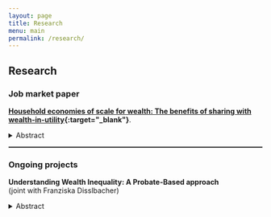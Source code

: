 ```yaml
---
layout: page
title: Research
menu: main
permalink: /research/
---
```



## Research


### Job market paper
<p> </p>

**[Household economies of scale for wealth: The benefits of sharing with wealth-in-utility](https://severin-rapp.github.io/assets/wealtheq_JMP.pdf){:target="_blank"}**.    
<details>
  <summary>Abstract</summary>
Measures of private wealth are often available only at the household or tax-unit level. But how does household wealth map into individual welfare? Analogous to household economies of scale for consumption, I argue that there are economies of scale to household wealth. This paper is the first to offer a methodology and empirical results to account for household wealth scale effects based on wealth-in-utility preferences. I propose economies of scale that differ by accumulation purpose – funding consumption as opposed to holding wealth for status or bequest motives (non-consumption). Presenting estimates of scale effects derived from stated preference data in the German Socio-Economic Panel (SOEP), I find that non-consumption economies of scale are almost perfect. In addition, the paper offers an empirical application to inequality measurement. Since non-consumption wealth matters primarily among wealthy households, adjusting household wealth for size primarily affects less affluent households, feeding into higher estimates of inequality. For example, the Palma ratio for Germany increases by up to 18\% once scale effects are taken into account, and the Gini index by 3\%. Beyond providing parameter estimates for a wealth-in-utility model with household size, the results have relevant applications in the measurement of inequality and optimal taxation.
</details>
<p> </p>


<hr style="border:.25px solid grey">

### Ongoing projects
<p> </p>


**Understanding Wealth Inequality: A Probate-Based approach**    
(joint with Franziska Disslbacher) 
<details>
  <summary>Abstract</summary>
The distribution of bequests is central to many economic questions of key significance in both research and policy. Economic behaviour in terms of labour supply, savings and consumption depend on bequests, and the distribution of estates allows for inferences about the distribution of wealth among the living. But how are bequests (and by extension, wealth) distributed, both vertically but also horizontally between individuals with different socioeconomic characteristics? This project digitizes and exploits a to-date unused administrative data source to take a fresh look at inheritances and wealth in Austria: Individual-level probate records that also cover the very top tail of the wealth distribution, unobserved in most other data sources. In addition to detailed data on individual balance sheets, the probate records also offer rich information on the characteristics of the deceased, along with some data on the heirs. While probate records reach back centuries, we focus on the time period from 2014 to 2019. The Austrian data is also of interest from an international perspective: In contrast to probate records employed in previous research, such as those for Italy and the UK, there is no missing population due to minimum asset thresholds. After providing a detailed analysis of the distribution of bequests, we proceed by employing the mortality multiplier method to draw inferences on the distribution of wealth among the living. Then, we benchmark the estimates with Austrian survey evidence. In addition to new insights about the precise composition of bequeathed assets and the characteristics of the testators, we expect the better coverage of the tails of the bequest-distribution to affect estimates of both levels and inequality. 
<details>
<p> </p>


<hr style="border:.25px solid grey">

### Journal publications
<p> </p>

**[Wealth and Welfare: Do Private and Public Safety Nets Compensate for Asset Poverty?](https://doi.org/10.17645/si.v11i1.5937){:target="_blank"}**, *Social Inclusion*, 2023, 11(1),  176–186.    
(joint with Stefan Humer)    
<details>
  <summary>Abstract</summary>
Economic shocks test the resilience of families around the world. Lockdowns, extended periods of unemployment, and inflation challenge the capabilities of private households to maintain their living standards whilst keeping their budgets in balance. Asset poverty is a concept invoked frequently to measure the capacity of private households to mitigate income loss by relying exclusively on their savings. In contrast to conventional asset poverty measures, we quantify the combined cushioning effect of private and public safety nets. Highlighting the importance of public safety nets and familial networks, this paper devises a modified concept of asset poverty: rather than purely simulating a household’s asset decumulation without replacement income, the modified indicator accounts for replacement income in a static setting. The empirical assessment of modified asset poverty in Europe and America combines harmonised microdata on household finances with simulations of institutional rules set by social insurance systems. Our results reveal how differences in social relations and institutional rules shape cross-country variation in the vulnerability of private households. We find that, in contrast to the US where the asset poverty of US families is particularly low, households in most European countries are less vulnerable because generous social security systems coexist with low private assets.  However, in some European countries, benefit generosity decreases the longer income losses last, exposing time dynamics in vulnerability. Complementing social insurance mechanisms, in countries such as Greece, households are more likely to receive financial support from family or friends. Cross-national heterogeneity in vulnerability suggests that a shock may have different implications across countries.
</details>
<p> </p>

<hr style="border:.25px solid grey">

### Book Chapters
<p> </p>

**[Armut, Soziale Ausgrenzung und Wohnen](https://emedien.arbeiterkammer.at/viewer/ppnresolver?id=AC16852491){:target="_blank"}** [Poverty, Social Exckusion and Housing], *Soziale Lage und Sozialpolitik in Österreich*, 2023, 24. 
(joint with Karin Heitzmann)
<details>
  <summary>Abstract</summary>
Against the background of multiple crises, welfare states face increasing challenges in maintaining living standards and combatting poverty. This contribution reviews the evidence with respect to poverty (risk) and homelessness in Austria, while assessing welfare state change in the past decade. It supplements traditional income-based measures with a discussion of material indicators of poverty, and discusses the important role of living costs and housing for the analysis of poverty in particular. Overall, the analysis highlights the need for policy-makers not only to rely on employment as a poverty reduction strategy, but also to ensure wage growth and the provision of basic goods and services to keep the cost of living moderate.
</details>
<p> </p>


<hr style="border:.25px solid grey">

### Working papers 
<p> </p>

**[Wealth distribution and household economies of scale: Do families matter for ineqality?](https://research.wu.ac.at/ws/portalfiles/portal/35839119/WP336.pdf){:target="_blank"}**, *Department of Economics Working Paper Series*, 2023, No. 336  
<details>
  <summary>Abstract</summary>
Wealth inequality assumes a central role in the debate on economic inequality. Yet, in contrast to the literature on income distribution, the role of the household in moderating inequality remains poorly understood. This paper argues that economies of scale to household wealth matter crucially, offering both a methodology and empirical results to account for household scale effects. As wealth enters individual utility directly (not at least due to bequest motives), it is possible to test for economies of scale in components of household wealth held for such non-consumption purposes, which may differ from traditional consumption scale effects. Using the model of a capitalist-spirit bequest motive to formalise the decision of allocating wealth between consumption and non-consumption purposes, this paper is the first to offer a concept of economies of scale for wealth rather than an ad-hoc approach. Adapting the model to accommodate household size effects, the second contribution of this paper is to estimate wealth economies of scale using satisfaction data from the German Socio-Economic Panel (SOEP), drawing on a non-linear estimator to recover structural model parameters. Next, the article appraises the implications of scale effects adjustments for the distribution of household wealth in Germany. Overall, the findings suggest that non-consumption economies of scale are almost perfect. Since non-consumption wealth matters primarily among the affluent households, adjusting household wealth for size does not affect them strongly, feeding into higher estimates of inequality. For example, the Palma ratio for Germany in 2012 increases by 17.1\% once scale effects are taken into account, and the Gini index by 3\%. The results do not only inform the academic literature on scale effects, and thus the measurement of inequality and living conditions, but also provides a new perspective on the influence of bequest (motives) on wealth inequality. 
</details>
<p> </p>

**[Asset Bias in Household Needs Measurement](https://research.wu.ac.at/ws/portalfiles/portal/16968378/Rapp_2021_INEQ_WP_22.pdf){:target="_blank"}**, *INEQ Working Paper Series*, 2021, No. 22    
<details>
  <summary>Abstract</summary>
Increasingly, the estimation of household equivalence scales relies on subjec-tive data. This approach challenges not only traditional methodology, but alsoprovides systematically lower estimates of household needs compared to othermethods. I offer a novel take on this puzzle and argue that the failure to accountfor private wealth in subjective measurement is part of the explanation of whyhousehold financial needs appear to be low. Wealthy survey respondents claimto be satisfied with less income, as they can draw on their asset buffer to main-tain a given living standard. Capitalising on SOEP survey data, I find that thefinancial needs of a household comprising five members relative to a referencehousehold might be underestimated by up to 20% if wealth is not accountedfor. Equivalence scales are central to poverty and inequality measurement, thedesign of social transfer systems and many other applications. Therefore, it iscrucial to account for asset ownership when drawing on estimates that rely onthe subjective methodology.
</details>
<p> </p>

<hr style="border:.25px solid grey">

### Research reports 
<p> </p>

**[Vermögen in Wien. Ungleichheit und Öffentliches Eigentum](https://www.digital.wienbibliothek.at/wbrup/download/pdf/3404254?originalFilename=true){:target="_blank"}** [Wealth in Vienna. Inequality and public ownership], City of Vienna Municipal Department No. 23, 2021     
(joint with Robert Lasser, Vanessa Lechinger and Cara Dabrowski) 
<details>
  <summary>Abstract</summary>
The distribution of wealth is a central object of interest in both academics and policy-making. While much research on wealth focuses on the national level, this paper provides insights on the sub-national level, providing evidence on wealth inequality in Vienna in a comparison with other Austrian regions. Based on regionally stratified data from the Austrian Household Finance and Consumption Survey (HFCS), the analysis makes three main contributions. Firstly, in addition to vertical inequality, we explore disparities in household wealth across different types of households and between men and women at the subnational level. Secondly, the paper develops a concept of augmented wealth, which adds housing wealth held by the non-profit sector (municipal housing, housing associations, …) to the private wealth of households that benefit most from it. Lastly, we study the relationship between our measure of augmented wealth and life satisfaction. While overall wealth inequality is much higher than income inequality in Austria, the paper finds that the distribution of wealth is particularly dispersed in Vienna relative to the rest of the country. However, focusing on housing-augmented wealth attenuates the regional differences. When turning to the relationship between housing-augmented wealth and subjective satisfaction outcomes, the article shows a positive association between the augmented component of wealth and life satisfaction. Given the important quantitative implications of our augmented wealth measure in cross-regional comparisons and its association with wellbeing-outcomes, the findings point towards the importance of exploring different concepts of wealth in wealth research.  
</details>
<p> </p>

**[Kinderkosten - Berechnungsmethoden & Bandbreiten](https://www.wu.ac.at/fileadmin/wu/d/ri/ineq/Projekte/Kinderkosten/INEQ_Kinderkosten_BerechnungsmethodenBandbreiten.pdf){:target="_blank"}** [The cost of children. Methods and bandwidths], City of Vienna Municipal Department No. 40, 2020    
(joint with Stefan Humer)
<details>
  <summary>Abstract</summary>
How much resources do families with children need relative to childless households? Which methods are suitable to measuring such costs of children? These questions are highly relevant, not at least when it comes to calibrating the generosity of public transfers, such as means-tested minimum income schemes. This paper reviews the vast literature on the cost of children and equivalence scales, highlighting the blind spots of scholarship and summarising the empirical estimates of child-costs in Austria. We begin with an assessment of a number of methods applied to compute the costs of children, showing that no single approach outperforms the others in all dimensions. In view of their theoretical foundations, the most popular approaches in Austria are subject to criticism in the international literature. Given the broad variety of methods, we argue that the purpose of the analysis is crucial to the choice of the methodological approach. The costs of children computed for assisting prospective families with their financial planning will be an ill-suited evidence-base for the design minimum income schemes. The meta-analysis of the costs of children in Austria suggests that the needs of the first child range between one and two thirds of an adult’s needs. At the same time, the evidence for the existence of economies of scale is ambiguous. Constructing bandwidths for child costs shades the diversity of the results, shaped by different methodological approaches. Deriving costs in currency units crucially depends on the assumptions made regarding the reference value of the needs of childless households. Looking forward, our results point out that future attempts to compute the costs of children should pay particular attention to capturing the living conditions of single households, multigenerational households and patchwork families. At the same time, research needs to address the heterogeneous needs of households along the income distribution. Lastly, scholarship should consider how to combine approaches and synthesise results appropriately to produce more accessible and user-friendly statistics.
</details>
<p> </p>

**[Entwicklung und Verteilung von Lebenshaltungskosten in Österreich](https://www.sozialministerium.at/dam/jcr:6576e9e9-5735-4d94-8d55-240eb2251afd/2018_ineq_lebenshaltungskosten.pdf){:target="_blank"}** [Development and distributional impact of inflation], Austrian Federal Ministry for Work, Social Affairs, Health and Consumer Protection, 2018     
(joint with Stefan Humer) 
